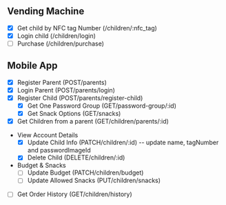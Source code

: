 ## Vending Machine
- [x] Get child by NFC tag Number (/children/:nfc_tag)
- [x] Login child (/children/login)
- [ ] Purchase (/children/purchase)

## Mobile App
- [x] Register Parent (POST/parents)
- [x] Login Parent (POST/parents/login)
- [x] Register Child (POST/parents/register-child)
    - [x] Get One Password Group (GET/password-group/:id)
    - [x] Get Snack Options (GET/snacks)
- [x] Get Children from a parent (GET/children/parents/:id)
- View Account Details
    - [x] Update Child Info (PATCH/children/:id) -- update name, tagNumber and passwordImageId
    - [x] Delete Child (DELETE/children/:id)
- Budget & Snacks
    - [ ] Update Budget (PATCH/children/budget)
    - [ ] Update Allowed Snacks (PUT/children/snacks)
- [ ] Get Order History (GET/children/history)